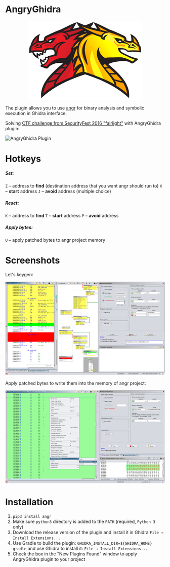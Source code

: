 # AngryGhidra

<p align="center"><img src="./images/Icon.png" width="360" height="250">

The plugin allows you to use [angr](https://github.com/angr/angr) for binary analysis and symbolic execution in Ghidra interface.

Solving [CTF challenge from SecurityFest 2016 "fairlight"](https://github.com/angr/angr-doc/blob/master/examples/securityfest_fairlight/fairlight) with AngryGhidra plugin:

![AngryGhidra Plugin](./images/PluginDemo.gif)

# Hotkeys

##### Set:
`Z` – address to **find** (destination address that you want angr should run to)
`X` – **start** address
`J` – **avoid** address (multiple choice)

##### Reset:
`K` – address to **find**
`T` – **start** address
`P` – **avoid** address

##### Apply bytes:
`U` – apply patched bytes to angr project memory

# Screenshots

Let's keygen:

![AngryGhidraView](./images/View.png)

Apply patched bytes to write them into the memory of angr project:

![ApplyPatchedBytes](./images/ApplyPatchedBytes.png)

# Installation

1) `pip3 install angr`
2) Make sure `python3` directory is added to the `PATH` (required, `Python 3` only)
3) Download the release version of the plugin and install it in Ghidra `File → Install Extensions...`
4) Use Gradle to build the plugin: `GHIDRA_INSTALL_DIR=${GHIDRA_HOME} gradle` and use Ghidra to install it: `File → Install Extensions...`
5) Check the box in the "New Plugins Found" window to apply AngryGhidra plugin to your project
